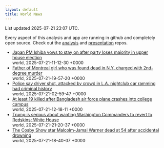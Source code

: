 ```yaml
---
layout: default
title: World News
---
```


<div markdown="0">
<div class="byline small text-muted">List updated <span class="datetime">2025-07-21 23:07 UTC</span>.</div>

<p>Every aspect of this analysis and app are running in github and completely open source. Check out the <a href="https://github.com/Castro-Media/Analysis">analysis</a> and <a href="https://github.com/Castro-Media/TopStoryReview.com">presentation</a> repos.</p>
<ul>
<li><a href='https://www.cbc.ca/news/world/japan-house-election-aftermath-1.7589821?cmp=rss'>Japan PM Ishiba vows to stay on after party loses majority in upper house election</a><div class='byline small text-muted'>world, <span class="datetime">2025-07-21-11-12-30 +0000</span></div></li>
<li><a href='https://www.cbc.ca/news/canada/montreal/missing-canadian-girl-found-dead-new-york-1.7589787?cmp=rss'>Father of Montreal girl who was found dead in N.Y. charged with 2nd-degree murder</a><div class='byline small text-muted'>world, <span class="datetime">2025-07-21-19-57-20 +0000</span></div></li>
<li><a href='https://www.cbc.ca/news/world/fernando-ramirez-criminal-history-car-rammed-nightclub-lineup-los-angeles-1.7589798?cmp=rss'>Police say driver shot, attacked by crowd in L.A. nightclub car ramming had criminal history</a><div class='byline small text-muted'>world, <span class="datetime">2025-07-21-02-59-47 +0000</span></div></li>
<li><a href='https://www.cbc.ca/news/world/bangladesh-air-force-plane-crash-college-campus-1.7589830?cmp=rss'>At least 19 killed after Bangladesh air force plane crashes into college campus</a><div class='byline small text-muted'>world, <span class="datetime">2025-07-21-12-18-11 +0000</span></div></li>
<li><a href='https://www.cbc.ca/sports/football/nfl/donald-trump-washington-commanders-name-change-redskins-nfl-1.7590431?cmp=rss'>Trump is serious about wanting Washington Commanders to revert to Redskins: White House</a><div class='byline small text-muted'>world, <span class="datetime">2025-07-21-21-20-37 +0000</span></div></li>
<li><a href='https://www.cbc.ca/news/entertainment/malcolm-jamal-warner-obituary-1.7590147?cmp=rss'>The Cosby Show star Malcolm-Jamal Warner dead at 54 after accidental drowning</a><div class='byline small text-muted'>world, <span class="datetime">2025-07-21-18-40-07 +0000</span></div></li>
</ul>
</div>
